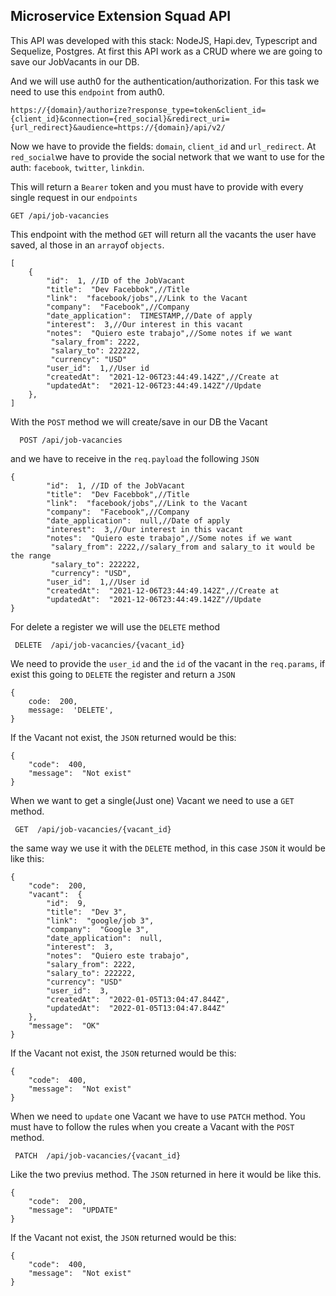 ## **Microservice Extension Squad API**
This API was developed with this stack: NodeJS, Hapi.dev, Typescript and Sequelize, Postgres.
At first this API work as a CRUD where we are going to save our JobVacants in our DB.

And we will use auth0 for the authentication/authorization. For this task we need to use this `endpoint` from auth0.

    https://{domain}/authorize?response_type=token&client_id={client_id}&connection={red_social}&redirect_uri={url_redirect}&audience=https://{domain}/api/v2/

Now we have to provide the fields: `domain`, `client_id` and `url_redirect`. At `red_social`we have to provide the social network that we want to use for the auth: `facebook`, `twitter`, `linkdin`.

This will return a `Bearer` token and you must have to provide with every single request in our `endpoints`

    GET /api/job-vacancies
This endpoint with the method `GET` will return all the vacants the user have saved, al those in an `array`of `objects`.

    [
	    {
		    "id":  1, //ID of the JobVacant
		    "title":  "Dev Facebbok",//Title
		    "link":  "facebook/jobs",//Link to the Vacant
		    "company":  "Facebook",//Company
		    "date_application":  TIMESTAMP,//Date of apply
		    "interest":  3,//Our interest in this vacant
		    "notes":  "Quiero este trabajo",//Some notes if we want
			 "salary_from": 2222,
			 "salary_to": 222222,
			 "currency": "USD"
		    "user_id":  1,//User id
		    "createdAt":  "2021-12-06T23:44:49.142Z",//Create at
		    "updatedAt":  "2021-12-06T23:44:49.142Z"//Update
	    },
    ]


 With the `POST` method we will create/save in our DB the Vacant

      POST /api/job-vacancies
and we have to receive in the `req.payload` the following `JSON`

    {
		    "id":  1, //ID of the JobVacant
		    "title":  "Dev Facebbok",//Title
		    "link":  "facebook/jobs",//Link to the Vacant
		    "company":  "Facebook",//Company
		    "date_application":  null,//Date of apply
		    "interest":  3,//Our interest in this vacant
		    "notes":  "Quiero este trabajo",//Some notes if we want
			 "salary_from": 2222,//salary_from and salary_to it would be the range
			 "salary_to": 222222,
			 "currency": "USD",
		    "user_id":  1,//User id
		    "createdAt":  "2021-12-06T23:44:49.142Z",//Create at
		    "updatedAt":  "2021-12-06T23:44:49.142Z"//Update
    }
    
   For delete a register we will use the `DELETE` method

     DELETE  /api/job-vacancies/{vacant_id}
We need to provide the `user_id` and the `id` of the vacant in the `req.params`, if exist this going to `DELETE` the register and return a `JSON`

    {
    	code:  200,
    	message:  'DELETE',
    }
If the Vacant not exist, the `JSON` returned would be this:

    {
    	"code":  400,
    	"message":  "Not exist"
    }

    
When we want to get a single(Just one) Vacant we need to use a `GET` method.

     GET  /api/job-vacancies/{vacant_id}

 the same way we use it with the `DELETE` method, in this case `JSON` it would be like this:

    {
    	"code":  200,
    	"vacant":  {
    		"id":  9,
    		"title":  "Dev 3",
    		"link":  "google/job 3",
    		"company":  "Google 3",
    		"date_application":  null,
    		"interest":  3,
    		"notes":  "Quiero este trabajo",
			"salary_from": 2222,
			"salary_to": 222222,
			"currency": "USD"
    		"user_id":  3,
    		"createdAt":  "2022-01-05T13:04:47.844Z",
    		"updatedAt":  "2022-01-05T13:04:47.844Z"
    	},
    	"message":  "OK"
    }

If the Vacant not exist, the `JSON` returned would be this:

    {
    	"code":  400,
    	"message":  "Not exist"
    }

When we need to `update` one Vacant we have to use `PATCH` method. You must have to follow the rules when you create a Vacant with the `POST` method.

     PATCH  /api/job-vacancies/{vacant_id}

Like the two previus method. The `JSON` returned in here it would be like this.

    {
    	"code":  200,
    	"message":  "UPDATE"
    }
If the Vacant not exist, the `JSON` returned would be this:

	{
		"code":  400,
		"message":  "Not exist"
	}